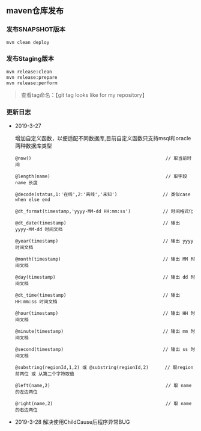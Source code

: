 ## maven仓库发布

### 发布SNAPSHOT版本

```bash
mvn clean deploy
```

### 发布Staging版本

```bash
mvn release:clean
mvn release:prepare
mvn release:perform
```

>查看tag命名：【git tag looks like for my repository】


### 更新日志

* 2019-3-27
  
  增加自定义函数，以便适配不同数据库,目前自定义函数只支持msql和oracle两种数据库类型
    ```
    @now()                                                  // 取当前时间

    @length(name)                                           // 取字段 name 长度

    @decode(status,1:'在线',2:'离线','未知')                 // 类似case when else end
    
    @dt_format(timestamp,'yyyy-MM-dd HH:mm:ss')            // 时间格式化
    
    @dt_date(timestamp)                                    // 输出 yyyy-MM-dd 时间文档

    @year(timestamp)                                       // 输出 yyyy 时间文档

    @month(timestamp)                                      // 输出 MM 时间文档

    @day(timestamp)                                        // 输出 dd 时间文档

    @dt_time(timestamp)                                    // 输出 HH:mm:ss 时间文档

    @hour(timestamp)                                       // 输出 HH 时间文档

    @minute(timestamp)                                     // 输出 mm 时间文档

    @second(timestamp)                                     // 输出 ss 时间文档

    @substring(regionId,1,2) 或 @substring(regionId,2)      // 取region前两位 或 从第二个字符取值

    @left(name,2)                                           // 取 name 的左边两位

    @right(name,2)                                          // 取 name 的右边两位
    ```

* 2019-3-28
    解决使用ChildCause后程序异常BUG